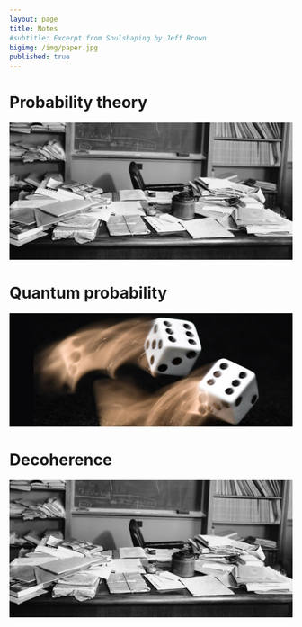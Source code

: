 ```yaml
---
layout: page
title: Notes
#subtitle: Excerpt from Soulshaping by Jeff Brown
bigimg: /img/paper.jpg
published: true
---
```


# Probability theory

![GitHub Logo](/img/paper.jpg)

# Quantum probability

![GitHub Logo](/img/Ekert_800_320.jpg)

# Decoherence

![GitHub Logo](/img/paper.jpg)
